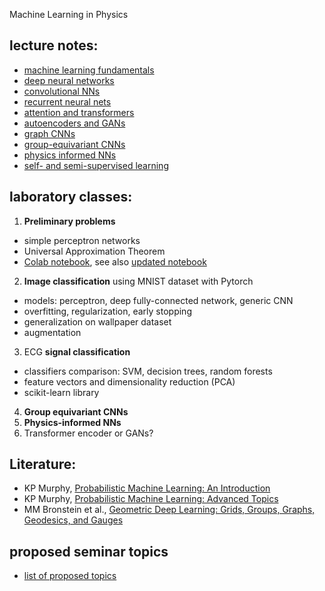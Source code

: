 Machine Learning in Physics


## lecture notes:
- [machine learning fundamentals](https://drive.google.com/file/d/1ysLemtBLL8Sd6wpi9yyezvCUjNfEOwj9/view?usp=sharing)
- [deep neural networks](https://drive.google.com/file/d/127NxAYWDIMIDwmcQWJzI3ZpSfj2SMNEC/view?usp=sharing)
- [convolutional NNs](https://drive.google.com/file/d/1dL26N0g8p0Tobawi9phNQi7jT18ZfxCw/view?usp=sharing)
- [recurrent neural nets](https://drive.google.com/file/d/1YTWyIBv0TdUaxAJAxMVmxD0vYtd9UpFn/view?usp=sharing)
- [attention and transformers](https://drive.google.com/file/d/17W0Mgn6iOQuZN3kJXyOWqgerW-6YuSqq/view?usp=sharing)
- [autoencoders and GANs](https://drive.google.com/file/d/1oMxmBSDfuG9Ai6GGI-oIGMfNx5rbpxiy/view?usp=sharing)
- [graph CNNs](https://drive.google.com/file/d/1PI0tto1nzdDd2xXpTJzu_UcHWCtiI19w/view?usp=sharing)
- [group-equivariant CNNs](https://drive.google.com/file/d/1Ngsl_LjXYV83iYb5LRwh0Ipwzr_1XUIJ/view?usp=sharing)
- [physics informed NNs](https://drive.google.com/file/d/1VS_wbXDIK5yFyTffE2S5JuO0cPDGSZyf/view?usp=sharing)
- [self- and semi-supervised learning](https://drive.google.com/file/d/1Yb50fLPV3GE8vt8Qntm3RdOBJLWR6_60/view?usp=sharing)

## laboratory classes:
1. **Preliminary problems**
- simple perceptron networks
- Universal Approximation Theorem
- [Colab notebook](https://colab.research.google.com/gist/jarek-pawlowski/18a24dcba8536ed4d1218c9a7bbd3eab/preliminary_problems.ipynb), see also [updated notebook](preliminary_problems_v2.ipynb)
2. **Image classification** using MNIST dataset with Pytorch
- models: perceptron, deep fully-connected network, generic CNN
- overfitting, regularization, early stopping
- generalization on wallpaper dataset
- augmentation
3. ECG **signal classification**
- classifiers comparison: SVM, decision trees, random forests
- feature vectors and dimensionality reduction (PCA)
- scikit-learn library
4. **Group equivariant CNNs**
5. **Physics-informed NNs**
6. Transformer encoder or GANs?

## Literature: 
- KP Murphy, [Probabilistic Machine Learning: An Introduction](https://github.com/probml/pml-book/releases/latest/download/book1.pdf)
- KP Murphy, [Probabilistic Machine Learning: Advanced Topics](https://github.com/probml/pml2-book/releases/latest/download/book2.pdf)
- MM Bronstein et al., [Geometric Deep Learning: Grids, Groups, Graphs, Geodesics, and Gauges](https://arxiv.org/abs/2104.13478)

## proposed seminar topics
- [list of proposed topics](https://github.com/jarek-pawlowski/MLA2025/blob/main/seminar_project_topics.pdf)
